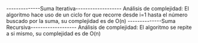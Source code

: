 --------------Suma Iterativa-------------------
Análisis de complejidad:
El algoritmo hace uso de un ciclo for que recorre desde i=1 hasta el número buscado por la suma, su complejidad es de O(n)
--------------Suma Recursiva-------------------
Análisis de complejidad:
El algoritmo se repite a si mismo, su complejidad es de O(n)
